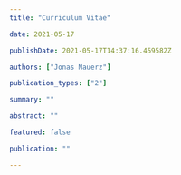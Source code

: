 ```yaml
---
title: "Curriculum Vitae"

date: 2021-05-17

publishDate: 2021-05-17T14:37:16.459582Z

authors: ["Jonas Nauerz"]

publication_types: ["2"]

summary: ""

abstract: ""

featured: false

publication: ""

---
```

